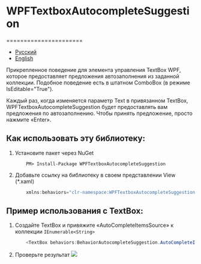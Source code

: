 # WPFTextboxAutocompleteSuggestion
======================

- [Русский](README.md)
- [English](README.en.md)

Прикрепленное поведение для элемента управления TextBox WPF, которое предоставляет предложения автозаполнения из заданной коллекции. 
Подобное поведение есть в штатном ComboBox (в режиме IsEditable="True").

Каждый раз, когда изменяется параметр Text в привязанном TextBox, WPFTextboxAutocompleteSuggestion будет предоставлять вам предложения по автозаполнению. 
Чтобы принять предложение, просто нажмите «Enter».

## Как использовать эту библиотеку:

1. Установите пакет через NuGet

	```
		PM> Install-Package WPFTextboxAutocompleteSuggestion
	```

2. Добавьте ссылку на библиотеку в своем представлении View (*.xaml)

	``` csharp
		xmlns:behaviors="clr-namespace:WPFTextboxAutocompleteSuggestion;assembly=WPFTextboxAutocompleteSuggestion"
	```
	
## Пример использования с TextBox:

1. Создайте TextBox и привяжите «AutoCompleteItemsSource» к коллекции ```IEnumerable<String>```

	``` csharp
		<TextBox behaviors:BehaviorAutocompleteSuggestion.AutoCompleteItemsSource="{Binding TestItems}" />
	```
2. Проверьте результат
![](https://user-images.githubusercontent.com/51342266/190638625-161d1e21-635a-4207-9623-9cf3d9463071.gif)
	
	
